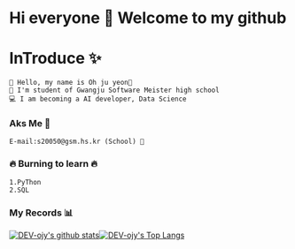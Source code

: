 # Hi everyone 👋 Welcome to my github

# InTroduce ✨

```
🙌 Hello, my name is Oh ju yeon🙌
🏫 I'm student of Gwangju Software Meister high school
💻 I am becoming a AI developer, Data Science
```



### Aks Me 💬
```
E-mail:s20050@gsm.hs.kr (School) 💌
```

### 🔥 Burning to learn 🔥
```
1.PyThon 
2.SQL
```

### My Records 📊 
[![DEV-ojy's github stats](https://github-readme-stats.vercel.app/api?username=DEV-ojy)](https://github.com/anuraghazra/github-readme-stats)[![DEV-ojy's Top Langs](https://github-readme-stats.vercel.app/api/top-langs/?username=DEV-ojy&layout=compact)](https://github.com/anuraghazra/github-readme-stats)

<!--
**DEV-ojy/DEV-ojy** is a ✨ _special_ ✨ repository because its `README.md` (this file) appears on your GitHub profile.

Here are some ideas to get you started:

- 🔭 I’m currently working on ...
- 🌱 I’m currently learning ...
- 👯 I’m looking to collaborate on ...
- 🤔 I’m looking for help with ...
- 💬 Ask me about ...
- 📫 How to reach me: ...
- 😄 Pronouns: ...
- ⚡ Fun fact: ...
-->

